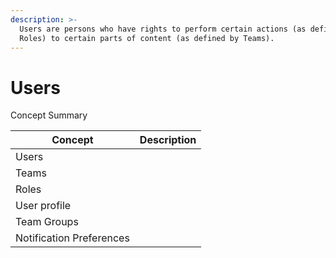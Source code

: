 ```yaml
---
description: >-
  Users are persons who have rights to perform certain actions (as defined by
  Roles) to certain parts of content (as defined by Teams).
---
```


# Users

Concept Summary

| Concept                  | Description |
| ------------------------ | ----------- |
| Users                    |             |
| Teams                    |             |
| Roles                    |             |
| User profile             |             |
| Team Groups              |             |
| Notification Preferences |             |
